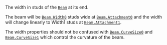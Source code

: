 The width in studs of the [`Beam`](https://create.roblox.com/docs/reference/engine/classes/Beam) at its end.

The beam will be [`Beam.Width0`](https://create.roblox.com/docs/reference/engine/classes/Beam#Width0) studs wide at
[`Beam.Attachment0`](https://create.roblox.com/docs/reference/engine/classes/Beam#Attachment0) and the width will change linearly to Width1
studs at [`Beam.Attachment1`](https://create.roblox.com/docs/reference/engine/classes/Beam#Attachment1).

The width properties should not be confused with [`Beam.CurveSize0`](https://create.roblox.com/docs/reference/engine/classes/Beam#CurveSize0)
and [`Beam.CurveSize1`](https://create.roblox.com/docs/reference/engine/classes/Beam#CurveSize1) which control the curvature of the beam.